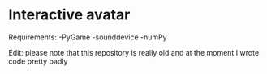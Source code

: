 # Interactive avatar

 Requirements:
 -PyGame
 -sounddevice
 -numPy

Edit: please note that this repository is really old and at the moment I wrote code pretty badly
